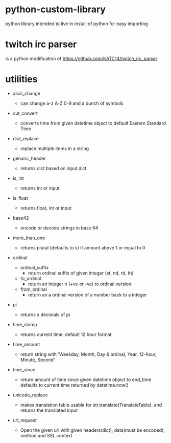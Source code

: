 # python-custom-library
python library intended to live in install of python for easy importing

# twitch irc parser
is a python modification of https://github.com/KATC14/twitch_irc_parser

# utilities
- ascii_change
  - can change a-z A-Z 0-9 and a bunch of symbols

- cut_convert
  - converts time from given datetime object to default Eastern Standard Time

- dict_replace
  - replace multiple items in a string

- genaric_header
  - returns dict based on input dict

- is_int
  - returns int or input

- is_float
  - returns float, int or input

- base42
  - encode or decode strings in base 64

- more_than_one
  - returns plural (defaults to s) if amount above 1 or equal to 0

- ordinal
  - ordinal_suffix
    - return ordinal suffix of given integer (st, nd, rd, th)
  - to_ordinal
    - return an integer n (+ve or -ve) to ordinal version.
  - from_ordinal
    - return an a ordinal version of a number back to a integer

- pi
  - returns x decimals of pi

- time_stamp
  - returns current time. default 12 hour format

- time_amount
  - return string with 'Weekday, Month, Day & ordinal, Year, 12-hour, Minute, Second'

- time_since
  - return amount of time since given datetime object to end_time defaults to current time returned by datetime.now()

- unicode_replace
  - makes translation table usable for str.translate(TranslateTable). and returns the translated input

- url_request
  - Open the given url with given headers(dict), data(must be encoded), method and SSL context
